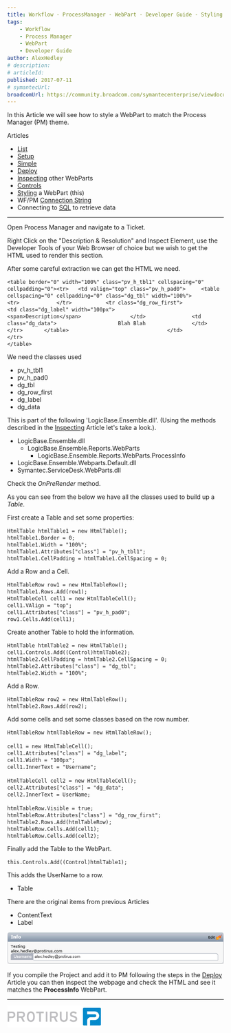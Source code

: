 ```yaml
---
title: Workflow - ProcessManager - WebPart - Developer Guide - Styling
tags:
    - Workflow
    - Process Manager
    - WebPart
    - Developer Guide
author: AlexHedley
# description: 
# articleId: 
published: 2017-07-11
# symantecUrl:
broadcomUrl: https://community.broadcom.com/symantecenterprise/viewdocument/workflow-processmanager-webpart-3?CommunityKey=04ead5e9-3643-4118-b853-afa5a58710c6&tab=librarydocuments
---
```


In this Article we will see how to style a WebPart to match the Process Manager (PM) theme.
  
Articles
  
- [List](https://community.broadcom.com/symantecenterprise/viewdocument?DocumentKey=aa0478d7-5f5a-4be4-8369-4c74f963deeb&amp;CommunityKey=04ead5e9-3643-4118-b853-afa5a58710c6&amp;tab=librarydocuments)
- [Setup](https://community.broadcom.com/symantecenterprise/viewdocument?DocumentKey=36a9f5ee-ab0b-42e7-a75e-590ba4f256ec&amp;CommunityKey=04ead5e9-3643-4118-b853-afa5a58710c6&amp;tab=librarydocuments)
- [Simple](https://community.broadcom.com/symantecenterprise/viewdocument?DocumentKey=a3b54e8a-7492-4397-8512-8828defe25a7&amp;CommunityKey=04ead5e9-3643-4118-b853-afa5a58710c6&amp;tab=librarydocuments)
- [Deploy](https://community.broadcom.com/symantecenterprise/viewdocument?DocumentKey=74973282-5d27-4b12-a0d3-9ad29d38a2ce&amp;CommunityKey=a067504a-9710-492c-bbef-18d2ed6b44af&amp;tab=librarydocuments)
- [Inspecting](https://community.broadcom.com/symantecenterprise/viewdocument?DocumentKey=c1b3103c-afad-45f8-9f17-244fff752121&amp;CommunityKey=04ead5e9-3643-4118-b853-afa5a58710c6&amp;tab=librarydocuments) other WebParts
- [Controls](https://community.broadcom.com/symantecenterprise/viewdocument?DocumentKey=c20f9b40-20f8-4693-937a-7ca431c4d7ce&amp;CommunityKey=04ead5e9-3643-4118-b853-afa5a58710c6&amp;tab=librarydocuments)
- [Styling](https://community.broadcom.com/symantecenterprise/viewdocument?DocumentKey=ef6ee8c6-01c1-4ff5-ac42-5df52d46df04&amp;CommunityKey=04ead5e9-3643-4118-b853-afa5a58710c6&amp;tab=librarydocuments) a WebPart (this)
- WF/PM [Connection String](https://community.broadcom.com/symantecenterprise/viewdocument?DocumentKey=849d26ef-084e-426b-a064-fbb86730e6b8&amp;CommunityKey=04ead5e9-3643-4118-b853-afa5a58710c6&amp;tab=librarydocuments)
- Connecting to [SQL](https://community.broadcom.com/symantecenterprise/viewdocument?DocumentKey=77434eb5-7ee1-4bb4-bef1-ef566cce61fb&amp;CommunityKey=04ead5e9-3643-4118-b853-afa5a58710c6&amp;tab=librarydocuments) to retrieve data

- - -
  
Open Process Manager and navigate to a Ticket.
  
Right Click on the "Description & Resolution" and Inspect Element, use the Developer Tools of your Web Browser of choice but we wish to get the HTML used to render this section.
  
After some careful extraction we can get the HTML we need.

    <table border="0" width="100%" class="pv_h_tbl1" cellspacing="0" cellpadding="0"><tr>	<td valign="top" class="pv_h_pad0">		<table cellspacing="0" cellpadding="0" class="dg_tbl" width="100%">			<tr>			</tr>			<tr class="dg_row_first">				<td class="dg_label" width="100px">					<span>Description</span>				</td>				<td class="dg_data">					Blah Blah				</td>			</tr>		</table>								</td>							</tr>								
    </table>

We need the classes used

- pv_h_tbl1
- pv_h_pad0
- dg_tbl
- dg_row_first
- dg_label
- dg_data

This is part of the following 'LogicBase.Ensemble.dll'. (Using the methods described in the [Inspecting](https://community.broadcom.com/symantecenterprise/viewdocument?DocumentKey=c1b3103c-afad-45f8-9f17-244fff752121&amp;CommunityKey=04ead5e9-3643-4118-b853-afa5a58710c6&amp;tab=librarydocuments) Article let's take a look.).

- ​LogicBase.Ensemble.dll
    - ​LogicBase.Ensemble.Reports.WebParts
        - LogicBase.Ensemble.Reports.WebParts.ProcessInfo
- LogicBase.Ensemble.Webparts.Default.dll
- Symantec.ServiceDesk.WebParts.dll

Check the *OnPreRender* method.
  
As you can see from the below we have all the classes used to build up a *Table*.
  
First create a Table and set some properties:

    HtmlTable htmlTable1 = new HtmlTable();
    htmlTable1.Border = 0;
    htmlTable1.Width = "100%";
    htmlTable1.Attributes["class"] = "pv_h_tbl1";
    htmlTable1.CellPadding = htmlTable1.CellSpacing = 0;

Add a Row and a Cell.

    HtmlTableRow row1 = new HtmlTableRow();
    htmlTable1.Rows.Add(row1);
    HtmlTableCell cell1 = new HtmlTableCell();
    cell1.VAlign = "top";
    cell1.Attributes["class"] = "pv_h_pad0";
    row1.Cells.Add(cell1);

Create another Table to hold the information.

    HtmlTable htmlTable2 = new HtmlTable();
    cell1.Controls.Add((Control)htmlTable2);
    htmlTable2.CellPadding = htmlTable2.CellSpacing = 0;
    htmlTable2.Attributes["class"] = "dg_tbl";
    htmlTable2.Width = "100%";

Add a Row.

    HtmlTableRow row2 = new HtmlTableRow();
    htmlTable2.Rows.Add(row2);

Add some cells and set some classes based on the row number.

    HtmlTableRow htmlTableRow = new HtmlTableRow();
    
    cell1 = new HtmlTableCell();
    cell1.Attributes["class"] = "dg_label";
    cell1.Width = "100px";
    cell1.InnerText = "Username";
    
    HtmlTableCell cell2 = new HtmlTableCell();
    cell2.Attributes["class"] = "dg_data";
    cell2.InnerText = UserName;
    
    htmlTableRow.Visible = true;
    htmlTableRow.Attributes["class"] = "dg_row_first";
    htmlTable2.Rows.Add(htmlTableRow);
    htmlTableRow.Cells.Add(cell1);
    htmlTableRow.Cells.Add(cell2);

Finally add the Table to the WebPart.

    this.Controls.Add((Control)htmlTable1);

This adds the UserName to a row.

- Table

There are the original items from previous Articles

- ContentText
- Label

![ProcessManager_ProcessViewPage_WebPart_2.png](images\ProcessManager_ProcessViewPage_WebPart_2.png)
  
If you compile the Project and add it to PM following the steps in the [Deploy](https://community.broadcom.com/symantecenterprise/viewdocument?DocumentKey=74973282-5d27-4b12-a0d3-9ad29d38a2ce&amp;CommunityKey=a067504a-9710-492c-bbef-18d2ed6b44af&amp;tab=librarydocuments) Article you can then inspect the webpage and check the HTML and see it matches the **ProcessInfo** WebPart.
  
- - -
  
[![Protirus](images\Protirus.png)](https://www.protirus.com/)
